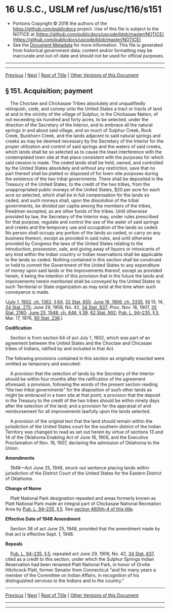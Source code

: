 ---
---

# 16 U.S.C., USLM ref /us/usc/t16/s151

* Portions Copyright © 2016 the authors of the https://github.com/publicdocs project.
  Use of this file is subject to the NOTICE at [https://github.com/publicdocs/uscode/blob/master/NOTICE](https://github.com/publicdocs/uscode/blob/master/NOTICE)
* See the [Document Metadata](././../../../../..//README.md) for more information.
  This file is generated from historical government data; content and/or formatting may be inaccurate and out-of-date and should not be used for official purposes.

----------
----------

[Previous](./../../../../..//us/usc/t16/ch1/schXVI/m__us_usc_t16_ch1_schXVI.md) | [Next](./../../../../..//us/usc/t16/ch1/schXVI/m__us_usc_t16_s152.md) | [Root of Title](./../../../../../) | [Other Versions of this Document](https://publicdocs.github.io/go/links?ns=uslm&ref=%2Fus%2Fusc%2Ft16%2Fs151)

## § 151. Acquisition; payment

    The Choctaw and Chickasaw Tribes absolutely and unqualifiedly relinquish, cede, and convey unto the United States a tract or tracts of land at and in the vicinity of the village of Sulphur, in the Chickasaw Nation, of not exceeding six hundred and forty acres, to be selected, under the direction of the Secretary of the Interior, and to embrace all the natural springs in and about said village, and so much of Sulphur Creek, Rock Creek, Buckhorn Creek, and the lands adjacent to said natural springs and creeks as may be deemed necessary by the Secretary of the Interior for the proper utilization and control of said springs and the waters of said creeks, which lands shall be so selected as to cause the least interference with the contemplated town site at that place consistent with the purposes for which said cession is made. The ceded lands shall be held, owned, and controlled by the United States absolutely and without any restriction, save that no part thereof shall be platted or disposed of for town-site purposes during the existence of the two tribal governments. There shall be deposited in the Treasury of the United States, to the credit of the two tribes, from the unappropriated public moneys of the United States, $20 per acre for each acre so selected, which shall be in full compensation for the lands so ceded, and such moneys shall, upon the dissolution of the tribal governments, be divided per capita among the members of the tribes, freedmen excepted, as are other funds of the tribes. Until otherwise provided by law, the Secretary of the Interior may, under rules prescribed for that purpose, regulate and control the use of the water of said springs and creeks and the temporary use and occupation of the lands so ceded. No person shall occupy any portion of the lands so ceded, or carry on any business thereon, except as provided in said rules, and until otherwise provided by Congress the laws of the United States relating to the introduction, possession, sale, and giving away of liquors or intoxicants of any kind within the Indian country or Indian reservations shall be applicable to the lands so ceded. Nothing contained in this section shall be construed or held to commit the Government of the United States to any expenditure of money upon said lands or the improvements thereof, except as provided herein, it being the intention of this provision that in the future the lands and improvements herein mentioned shall be conveyed by the United States to such Territorial or State organization as may exist at the time when such conveyance is made.

([July 1, 1902, ch. 1362, § 64][/us/act/1902-07-01/ch1362/s64], [32 Stat. 655][/us/stat/32/655]; [June 16, 1906, ch. 3335][/us/act/1906-06-16/ch3335], §§ 13, 14, [34 Stat. 275][/us/stat/34/275]; June 29, 1906, No. 42, [34 Stat. 837][/us/stat/34/837]; Proc. Nov. 16, 1907, [35 Stat. 2160][/us/stat/35/2160]; [June 25, 1948, ch. 646, § 39][/us/act/1948-06-25/ch646/s39], [62 Stat. 992][/us/stat/62/992]; [Pub. L. 94–235, § 5][/us/pl/94/235/s5], Mar. 17, 1976, [90 Stat. 236][/us/stat/90/236].)

 __Codification__ 

    Section is from section 64 of act July 1, 1902, which was part of an agreement between the United States and the Choctaw and Chicasaw tribes of Indians, ratified by and included in that Act.

The following provisions contained in this section as originally enacted were omitted as temporary and executed:

    A provision that the selection of lands by the Secretary of the Interior should be within four months after the ratification of the agreement aforesaid; a provision, following the words of the present section reading “the two tribal governments” for the disposition of such other lands as might be embraced in a town site at that point; a provision that the deposit in the Treasury to the credit of the two tribes should be within ninety days after the selection of the land; and a provision for the appraisal of and reimbursement for all improvements lawfully upon the lands selected.

    A provision of the original text that the land should remain within the jurisdiction of the United States court for the southern district of the Indian Territory was changed to read as set out herein by virtue of sections 13 and 14 of the Oklahoma Enabling Act of June 16, 1906, and the Executive Proclamation of Nov. 16, 1907, declaring the admission of Oklahoma to the Union.

 __Amendments__ 

    1948—Act June 25, 1948, struck out sentence placing lands within jurisdiction of the District Court of the United States for the Eastern District of Oklahoma.

 __Change of Name__ 

    Platt National Park designation repealed and areas formerly known as Platt National Park made an integral part of Chickasaw National Recreation Area by [Pub. L. 94–235, § 5][/us/pl/94/235/s5]. See [section 460hh–4 of this title][/us/usc/t16/s460hh–4].

 __Effective Date of 1948 Amendment__ 

    Section 38 of act June 25, 1948, provided that the amendment made by that act is effective Sept. 1, 1948.

 __Repeals__ 

    [Pub. L. 94–235, § 5][/us/pl/94/235/s5], repealed act June 29, 1906, No. 42, [34 Stat. 837][/us/stat/34/837], cited as a credit to this section, under which the Sulphur Springs Indian Reservation had been renamed Platt National Park, in honor of Orville Hitchcock Platt, former Senator from Connecticut “and for many years a member of the Committee on Indian Affairs, in recognition of his distinguished services to the Indians and to the country.”

----------

[Previous](./../../../../..//us/usc/t16/ch1/schXVI/m__us_usc_t16_ch1_schXVI.md) | [Next](./../../../../..//us/usc/t16/ch1/schXVI/m__us_usc_t16_s152.md) | [Root of Title](./../../../../../) | [Other Versions of this Document](https://publicdocs.github.io/go/links?ns=uslm&ref=%2Fus%2Fusc%2Ft16%2Fs151)

----------
----------

[/us/act/1902-07-01/ch1362/s64]: https://publicdocs.github.io/go/links?ns=uslm&ref=%2Fus%2Fact%2F1902-07-01%2Fch1362%2Fs64
[/us/stat/32/655]: https://publicdocs.github.io/go/links?ns=uslm&ref=%2Fus%2Fstat%2F32%2F655
[/us/act/1906-06-16/ch3335]: https://publicdocs.github.io/go/links?ns=uslm&ref=%2Fus%2Fact%2F1906-06-16%2Fch3335
[/us/stat/34/275]: https://publicdocs.github.io/go/links?ns=uslm&ref=%2Fus%2Fstat%2F34%2F275
[/us/stat/34/837]: https://publicdocs.github.io/go/links?ns=uslm&ref=%2Fus%2Fstat%2F34%2F837
[/us/stat/35/2160]: https://publicdocs.github.io/go/links?ns=uslm&ref=%2Fus%2Fstat%2F35%2F2160
[/us/act/1948-06-25/ch646/s39]: https://publicdocs.github.io/go/links?ns=uslm&ref=%2Fus%2Fact%2F1948-06-25%2Fch646%2Fs39
[/us/stat/62/992]: https://publicdocs.github.io/go/links?ns=uslm&ref=%2Fus%2Fstat%2F62%2F992
[/us/pl/94/235/s5]: https://publicdocs.github.io/go/links?ns=uslm&ref=%2Fus%2Fpl%2F94%2F235%2Fs5
[/us/stat/90/236]: https://publicdocs.github.io/go/links?ns=uslm&ref=%2Fus%2Fstat%2F90%2F236
[/us/pl/94/235/s5]: https://publicdocs.github.io/go/links?ns=uslm&ref=%2Fus%2Fpl%2F94%2F235%2Fs5
[/us/usc/t16/s460hh–4]: https://publicdocs.github.io/go/links?ns=uslm&ref=%2Fus%2Fusc%2Ft16%2Fs460hh%E2%80%934
[/us/pl/94/235/s5]: https://publicdocs.github.io/go/links?ns=uslm&ref=%2Fus%2Fpl%2F94%2F235%2Fs5
[/us/stat/34/837]: https://publicdocs.github.io/go/links?ns=uslm&ref=%2Fus%2Fstat%2F34%2F837


